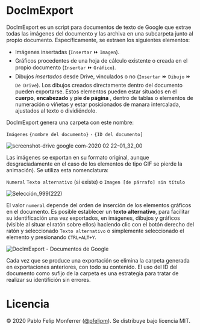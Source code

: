 # DocImExport
DocImExport es un script para documentos de texto de Google que extrae todas las imágenes del documento y las archiva en una subcarpeta junto al propio documento. Específicamente, se extraen los siguientes elementos:
- Imágenes insertadas (`Insertar` ⏩ `Imagen`).
- Gráficos procedentes de una hoja de cálculo existente o creada en el propio documento (`Insertar` ⏩ `Gráfico`).
- Dibujos *insertados* desde Drive, vinculados o no (`Insertar` ⏩ `Dibujo` ⏩ `De Drive`). Los dibujos creados directamente dentro del documento pueden exportarse.
Estos elementos pueden estar situados en el **cuerpo**, **encabezado** y **pie de página** , dentro de tablas o elementos de numeración o viñetas y estar posicionados de manara intercalada, ajustados al texto o dividiéndolo.

DocImExport genera una carpeta con este nombre:

`Imágenes` `{nombre del documento}` `-` `{ID del documento]`

![screenshot-drive google com-2020 02 22-01_32_00](https://user-images.githubusercontent.com/12829262/75082309-3c24b680-5513-11ea-8f73-396b39d315c6.png)

Las imágenes se exportan en su formato original, aunque desgraciadamente en el caso de los elementos de tipo GIF se pierde la animación). Se utiliza esta nomenclatura:

`Numeral` `Texto alternativo` (si existe) o `Imagen [de párrafo] sin título` 

![Selección_999(222)](https://user-images.githubusercontent.com/12829262/75082667-008aec00-5515-11ea-974a-775430328fdb.png)

El valor `numeral` depende del orden de inserción de los elementos gráficos en el documento. Es posible establecer un **texto alternativo**, para facilitar su identificación una vez exportados, en imágenes, dibujos y gráficos (visible al situar el ratón sobre ellos) haciendo clic con el botón derecho del ratón y seleccionado `Texto alternativo` o simplemente seleccionado el elemento y presionando `CTRL+ALT+Y`.

![DocImExport - Documentos de Google](https://user-images.githubusercontent.com/12829262/75082576-92462980-5514-11ea-99a6-5341b03d92ac.gif)

Cada vez que se produce una exportación se elimina la carpeta generada en exportaciones anteriores, con todo su contenido. El uso del ID del documento como sufijo de la carpeta es una estrategia para tratar de realizar su identifición sin errores.

# Licencia
© 2020 Pablo Felip Monferrer ([@pfelipm](https://twitter.com/pfelipm)). Se distribuye bajo licencia MIT.
